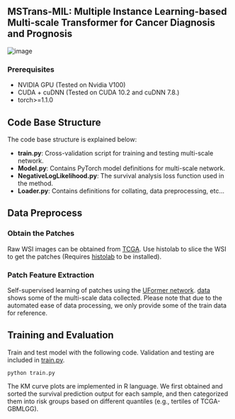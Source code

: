 ## MSTrans-MIL: Multiple Instance Learning-based Multi-scale Transformer for Cancer Diagnosis and Prognosis

<!--**Summary:** We propose a Multiple Instance Learning-based Multi-scale Transformer (MSTrans-MIL) for cancer survival analysis and grade prediction. We investigate the application of the self-attention mechanism to multi-instance feature sampling for WSI to reduce the input redundancy of the model and improve its scalability. A multi-scale feature extractor based on self-supervised learning is also proposed to perform Convolution-Transformer based contextual feature extraction on WSI. The pathology instances at three scales comprehensively reflect the properties of the tumor microenvironment, structure of the tumor cells and polymorphism of the nuclei. Meanwhile, we proposed a new multi-scale feature aggregation module based on the gating mechanism. The utilization of sparse Transformer further reduces the redundancy of the features across scales.-->

![image](https://github.com/Mercuriiio/MSTrans-MIL/blob/main/model.jpg)

### Prerequisites
- NVIDIA GPU (Tested on Nvidia V100)
- CUDA + cuDNN (Tested on CUDA 10.2 and cuDNN 7.8.)
- torch>=1.1.0

## Code Base Structure
The code base structure is explained below: 
- **train.py**: Cross-validation script for training and testing multi-scale network.
- **Model.py**: Contains PyTorch model definitions for multi-scale network.
- **NegativeLogLikelihood.py**: The survival analysis loss function used in the method.
- **Loader.py**: Contains definitions for collating, data preprocessing, etc...

## Data Preprocess

### Obtain the Patches
Raw WSI images can be obtained from [TCGA](https://portal.gdc.cancer.gov/). Use histolab to slice the WSI to get the patches (Requires [histolab](https://github.com/histolab/histolab) to be installed).

### Patch Feature Extraction
Self-supervised learning of patches using the [UFormer network](https://github.com/ZhendongWang6/Uformer). [data](https://github.com/Mercuriiio/MSTrans-MIL/tree/main/data/gbmlgg) shows some of the multi-scale data collected. Please note that due to the automated ease of data processing, we only provide some of the train data for reference.

## Training and Evaluation

Train and test model with the following code. Validation and testing are included in [train.py](https://github.com/Mercuriiio/MSTrans-MIL/blob/main/train.py).

```
python train.py
```

The KM curve plots are implemented in R language. We first obtained and sorted the survival prediction output for each sample, and then categorized them into risk groups based on different quantiles (e.g., tertiles of TCGA-GBMLGG).
